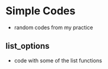 # Simple Codes
 - random codes from my practice

## list_options
 - code with some of the list functions
